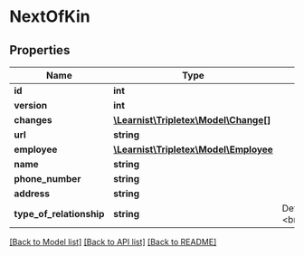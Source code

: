 # NextOfKin

## Properties
Name | Type | Description | Notes
------------ | ------------- | ------------- | -------------
**id** | **int** |  | [optional] 
**version** | **int** |  | [optional] 
**changes** | [**\Learnist\Tripletex\Model\Change[]**](Change.md) |  | [optional] 
**url** | **string** |  | [optional] 
**employee** | [**\Learnist\Tripletex\Model\Employee**](Employee.md) |  | [optional] 
**name** | **string** |  | 
**phone_number** | **string** |  | 
**address** | **string** |  | [optional] 
**type_of_relationship** | **string** | Define the employee&#x27;s next of kin relationtype.&lt;br&gt;SPOUSE&lt;br&gt;PARTNER&lt;br&gt;PARENT&lt;br&gt;CHILD&lt;br&gt;SIBLING | [optional] 

[[Back to Model list]](../../README.md#documentation-for-models) [[Back to API list]](../../README.md#documentation-for-api-endpoints) [[Back to README]](../../README.md)


